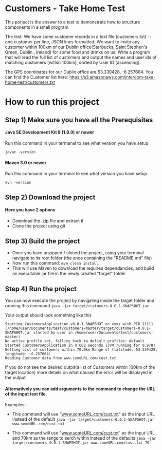 # Customers - Take Home Test

This porject is the answer to a test to demonstrate how to structure components in a small program.

The test:
We have some customer records in a text file (customers.txt) -- one customer per line, JSON lines formatted. We want to invite any customer within 100km of our Dublin office(Starbucks, Saint Stephen's Green, Dublin , Ireland) for some food and drinks on us. Write a program that will read the full list of customers and output the names and user ids of matching customers (within 100km), sorted by User ID (ascending).

The GPS coordinates for our Dublin office are 53.339428, -6.257664.
You can find the Customer list here: https://s3.amazonaws.com/intercom-take-home-test/customers.txt

# How to run this project

## Step 1) Make sure you have all the Prerequisites

#### Java SE Development Kit 8 (1.8.0) or newer 
Run this command in your termanal to see what version you have setup 
```
javac -version
```
#### Maven 3.0 or newer 
Run this command in your terminal to see what version you have setup 
```
mvn -version
```
## Step 2) Download the project

#### Here you have 2 options 
* Download the .zip file and extract it
* Clone the project using git 

## Step 3) Build the project 

* Once you have unzipped / cloned the project, using your terminal navigate to its root folder (the once containing the "README.md" file)
* Now run this command:  `mvn clean install` 
* This will use Maven to download the required dependancies, and build an executable jar file in the newly created "target" folder

## Step 4) Run the project 
You can now execute the project by navigating inside the target folder and running this command
`java -jar target/customers-0.0.1-SNAPSHOT.jar`

Your output should look something like this
```
Starting CustomersApplication v0.0.1-SNAPSHOT on xxxx with PID 11111 (/home/user/Documents/test/customers-master/target/customers-0.0.1-SNAPSHOT.jar started by user in /home/user/Documents/test/customers-master)
No active profile set, falling back to default profiles: default
Started CustomersApplication in 0.682 seconds (JVM running for 0.978)
Getting List of customers within 70.0km Range of (latitude: 53.339428, longitude: -6.257664)
Reading Customer data from www.someURL.com/cust.txt

```
If you do not see the desired outpit(a list of Customers within 100km of the target location) more details on what caused the error will be displayed in the output

#### Alternatively you can add arguments to the command to change the URL of the input text file. 

Examples:
* This command will use "www.someURL.com/cust.txt" as the input URL instead of the default
`java -jar target/customers-0.0.1-SNAPSHOT.jar www.someURL.com/cust.txt`

* This command will use "www.someURL.com/cust.txt" as the input URL and 70km as the range to serch within instead of the defaults
`java -jar target/customers-0.0.1-SNAPSHOT.jar www.someURL.com/cust.txt 70`
